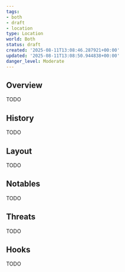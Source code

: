 ```yaml
---
tags:
- both
- draft
- location
type: Location
world: Both
status: draft
created: '2025-08-11T13:08:46.287921+00:00'
updated: '2025-08-11T13:08:50.944838+00:00'
danger_level: Moderate
---
```



## Overview

TODO
## History

TODO
## Layout

TODO
## Notables

TODO
## Threats

TODO
## Hooks

TODO
